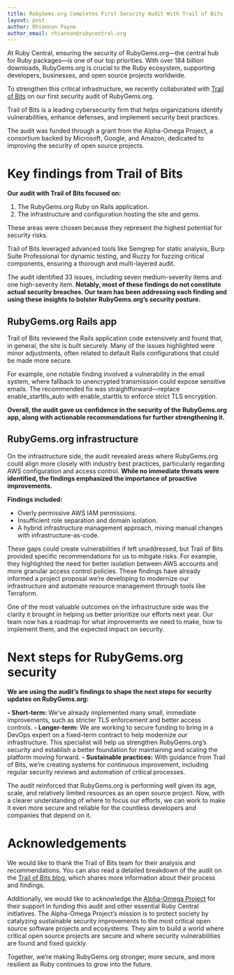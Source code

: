 ```yaml
---
title: RubyGems.org Completes First Security Audit With Trail of Bits
layout: post
author: Rhiannon Payne
author_email: rhiannon@rubycentral.org
---
```


At Ruby Central, ensuring the security of RubyGems.org—the central hub for Ruby packages—is one of our top priorities. With over 184 billion downloads, RubyGems.org is crucial to the Ruby ecosystem, supporting developers, businesses, and open source projects worldwide. 

To strengthen this critical infrastructure, we recently collaborated with [Trail of Bits](https://www.trailofbits.com/) on our first security audit of RubyGems.org.

Trail of Bits is a leading cybersecurity firm that helps organizations identify vulnerabilities, enhance defenses, and implement security best practices. 

The audit was funded through a grant from the Alpha-Omega Project, a consortium backed by Microsoft, Google, and Amazon, dedicated to improving the security of open source projects.

# Key findings from Trail of Bits

**Our audit with Trail of Bits focused on:**

1. The RubyGems.org Ruby on Rails application.
2. The infrastructure and configuration hosting the site and gems.

These areas were chosen because they represent the highest potential for security risks.

Trail of Bits leveraged advanced tools like Semgrep for static analysis, Burp Suite Professional for dynamic testing, and Ruzzy for fuzzing critical components, ensuring a thorough and multi-layered audit. 

The audit identified 33 issues, including seven medium-severity items and one high-severity item. **Notably, most of these findings do not constitute actual security breaches. Our team has been addressing each finding and using these insights to bolster RubyGems.org’s security posture.**

## RubyGems.org Rails app

Trail of Bits reviewed the Rails application code extensively and found that, in general, the site is built securely. Many of the issues highlighted were minor adjustments, often related to default Rails configurations that could be made more secure.

For example, one notable finding involved a vulnerability in the email system, where fallback to unencrypted transmission could expose sensitive emails. The recommended fix was straightforward—replace enable_starttls_auto with enable_starttls to enforce strict TLS encryption.

**Overall, the audit gave us confidence in the security of the RubyGems.org app, along with actionable recommendations for further strengthening it.**

## RubyGems.org infrastructure

On the infrastructure side, the audit revealed areas where RubyGems.org could align more closely with industry best practices, particularly regarding AWS configuration and access control. **While no immediate threats were identified, the findings emphasized the importance of proactive improvements.**

**Findings included:**

- Overly permissive AWS IAM permissions.
- Insufficient role separation and domain isolation.
- A hybrid infrastructure management approach, mixing manual changes with infrastructure-as-code.

These gaps could create vulnerabilities if left unaddressed, but Trail of Bits provided specific recommendations for us to mitigate risks. For example, they highlighted the need for better isolation between AWS accounts and more granular access control policies. These findings have already informed a project proposal we’re developing to modernize our infrastructure and automate resource management through tools like Terraform.

One of the most valuable outcomes on the infrastructure side was the clarity it brought in helping us better prioritize our efforts next year. Our team now has a roadmap for what improvements we need to make, how to implement them, and the expected impact on security.

# Next steps for RubyGems.org security

**We are using the audit’s findings to shape the next steps for security updates on RubyGems.org:**

**- Short-term:** We’ve already implemented many small, immediate improvements, such as stricter TLS enforcement and better access controls.
**- Longer-term:** We are working to secure funding to bring in a DevOps expert on a fixed-term contract to help modernize our infrastructure. This specialist will help us strengthen RubyGems.org’s security and establish a better foundation for maintaining and scaling the platform moving forward. 
**- Sustainable practices:** With guidance from Trail of Bits, we’re creating systems for continuous improvement, including regular security reviews and automation of critical processes.

The audit reinforced that RubyGems.org is performing well given its age, scale, and relatively limited resources as an open source project. Now, with a clearer understanding of where to focus our efforts, we can work to make it even more secure and reliable for the countless developers and companies that depend on it.

# Acknowledgements

We would like to thank the Trail of Bits team for their analysis and recommendations. You can also read a detailed breakdown of the audit on the [Trail of Bits blog](https://blog.trailofbits.com/2024/12/11/auditing-the-ruby-ecosystems-central-package-repository/), which shares more information about their process and findings. 

Additionally, we would like to acknowledge the [Alpha-Omega Project](https://alpha-omega.dev/) for their support in funding this audit and other essential Ruby Central initiatives. The Alpha-Omega Project’s mission is to protect society by catalyzing sustainable security improvements to the most critical open source software projects and ecosystems. They aim to build a world where critical open source projects are secure and where security vulnerabilities are found and fixed quickly.

Together, we’re making RubyGems.org stronger, more secure, and more resilient as Ruby continues to grow into the future.

